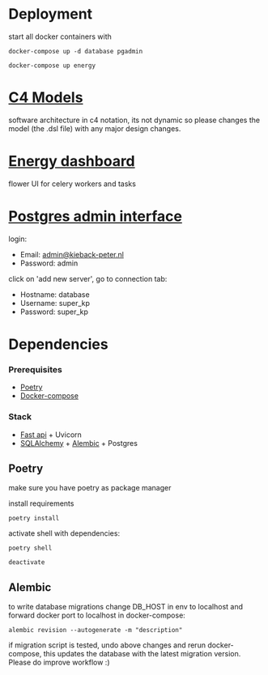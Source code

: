 # Deployment

start all docker containers with

    docker-compose up -d database pgadmin

    docker-compose up energy

# [C4 Models](http://localhost:4444)

software architecture in c4 notation, its not dynamic so please changes the model (the .dsl file) with any major design changes.

# [Energy dashboard](http://localhost:5555)

flower UI for celery workers and tasks

# [Postgres admin interface](http://localhost:8080)

login:

- Email: admin@kieback-peter.nl
- Password: admin

click on 'add new server', go to connection tab:

- Hostname: database
- Username: super_kp
- Password: super_kp

# Dependencies

### Prerequisites

- [Poetry](https://python-poetry.org/docs/#installation)
- [Docker-compose](https://docs.docker.com/compose/)

### Stack

- [Fast api](https://fastapi.tiangolo.com/) + Uvicorn
- [SQLAlchemy](https://sqlalchemy.org) + [Alembic](https://alembic.sqlalchemy.org/en/latest/tutorial.html#the-migration-environment) + Postgres

## Poetry

make sure you have poetry as package manager

install requirements

    poetry install

activate shell with dependencies:

    poetry shell

    deactivate

## Alembic

to write database migrations change DB_HOST in env to localhost and forward docker port to localhost in docker-compose:

    alembic revision --autogenerate -m "description"

if migration script is tested, undo above changes and rerun docker-compose, this updates the database with the latest migration version. Please do improve workflow :)
